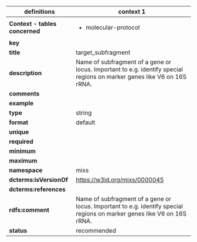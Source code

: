 

| definitions | context 1 |
|-|-|
| **Context - tables concerned** | <ul><li>molecular-protocol</li></ul> |
| **key** |  |
| **title** | target_subfragment |
| **description** | Name of subfragment of a gene or locus. Important to e.g. identify special regions on marker genes like V6 on 16S rRNA. |
| **comments** |  |
| **example** |  |
| **type** | string |
| **format** | default |
| **unique** |  |
| **required** |  |
| **minimum** |  |
| **maximum** |  |
| **namespace** | mixs |
| **dcterms:isVersionOf** | https://w3id.org/mixs/0000045 |
| **dcterms:references** |  |
| **rdfs:comment** | Name of subfragment of a gene or locus. Important to e.g. identify special regions on marker genes like V6 on 16S rRNA. |
| **status** | recommended |
